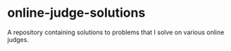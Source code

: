 # online-judge-solutions
A repository containing solutions to problems that I solve on various online judges.
